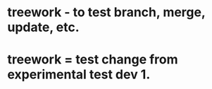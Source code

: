 # treework - to test branch, merge, update, etc.
# treework = test change from experimental test dev 1.
